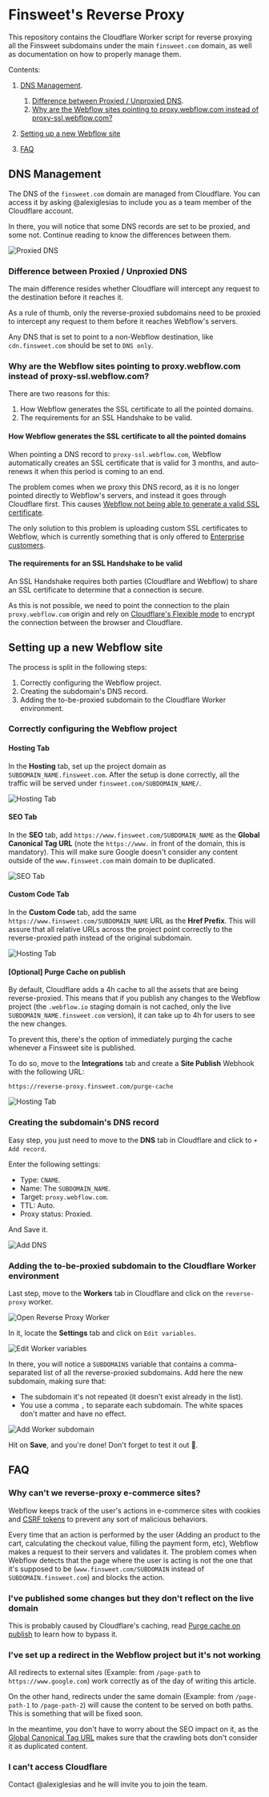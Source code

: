 # Finsweet's Reverse Proxy

This repository contains the Cloudflare Worker script for reverse proxying all the Finsweet subdomains under the main `finsweet.com` domain, as well as documentation on how to properly manage them.

Contents:

1. [DNS Management](#dns-management).

   1. [Difference between Proxied / Unproxied DNS](#difference-between-proxied--unproxied-dns).
   2. [Why are the Webflow sites pointing to proxy.webflow.com instead of proxy-ssl.webflow.com?](#why-are-the-webflow-sites-pointing-to-proxywebflowcom-instead-of-proxy-sslwebflowcom)

2. [Setting up a new Webflow site](#setting-up-a-new-webflow-site)

3. [FAQ](#faq)

## DNS Management

The DNS of the `finsweet.com` domain are managed from Cloudflare. You can access it by asking @alexiglesias to include you as a team member of the Cloudflare account.

In there, you will notice that some DNS records are set to be proxied, and some not. Continue reading to know the differences between them.

![Proxied DNS](./images/proxied-dns-list.png)

### Difference between Proxied / Unproxied DNS

The main difference resides whether Cloudflare will intercept any request to the destination before it reaches it.

As a rule of thumb, only the reverse-proxied subdomains need to be proxied to intercept any request to them before it reaches Webflow's servers.

Any DNS that is set to point to a non-Webflow destination, like `cdn.finsweet.com` should be set to `DNS only`.

### Why are the Webflow sites pointing to proxy.webflow.com instead of proxy-ssl.webflow.com?

There are two reasons for this:

1.  How Webflow generates the SSL certificate to all the pointed domains.
2.  The requirements for an SSL Handshake to be valid.

#### How Webflow generates the SSL certificate to all the pointed domains

When pointing a DNS record to `proxy-ssl.webflow.com`, Webflow automatically creates an SSL certificate that is valid for 3 months, and auto-renews it when this period is coming to an end.

The problem comes when we proxy this DNS record, as it is no longer pointed directly to Webflow's servers, and instead it goes through Cloudflare first. This causes [Webflow not being able to generate a valid SSL certificate](https://forum.webflow.com/t/error-525-ssl-handshake-failed/73756/2).

The only solution to this problem is uploading custom SSL certificates to Webflow, which is currently something that is only offered to [Enterprise customers](https://university.webflow.com/lesson/ssl-hosting#upload-a-custom-ssl-certificate).

#### The requirements for an SSL Handshake to be valid

An SSL Handshake requires both parties (Cloudflare and Webflow) to share an SSL certificate to determine that a connection is secure.

As this is not possible, we need to point the connection to the plain `proxy.webflow.com` origin and rely on [Cloudflare's Flexible mode](https://support.cloudflare.com/hc/en-us/articles/200170416-End-to-end-HTTPS-with-Cloudflare-Part-3-SSL-options#h_4e0d1a7c-eb71-4204-9e22-9d3ef9ef7fef) to encrypt the connection between the browser and Cloudflare.

## Setting up a new Webflow site

The process is split in the following steps:

1. Correctly configuring the Webflow project.
2. Creating the subdomain's DNS record.
3. Adding the to-be-proxied subdomain to the Cloudflare Worker environment.

### Correctly configuring the Webflow project

#### Hosting Tab

In the **Hosting** tab, set up the project domain as `SUBDOMAIN_NAME.finsweet.com`. After the setup is done correctly, all the traffic will be served under `finsweet.com/SUBDOMAIN_NAME/`.

![Hosting Tab](./images/hosting-tab.PNG)

#### SEO Tab

In the **SEO** tab, add `https://www.finsweet.com/SUBDOMAIN_NAME` as the **Global Canonical Tag URL** (note the `https://www.` in front of the domain, this is mandatory).
This will make sure Google doesn't consider any content outside of the `www.finsweet.com` main domain to be duplicated.

![SEO Tab](./images/canonical-tag.PNG)

#### Custom Code Tab

In the **Custom Code** tab, add the same `https://www.finsweet.com/SUBDOMAIN_NAME` URL as the **Href Prefix**.
This will assure that all relative URLs across the project point correctly to the reverse-proxied path instead of the original subdomain.

![Hosting Tab](./images/custom-code-tab.PNG)

#### [Optional] Purge Cache on publish

By default, Cloudflare adds a 4h cache to all the assets that are being reverse-proxied. This means that if you publish any changes to the Webflow project (the `.webflow.io` staging domain is not cached, only the live `SUBDOMAIN_NAME.finsweet.com` version), it can take up to 4h for users to see the new changes.

To prevent this, there's the option of immediately purging the cache whenever a Finsweet site is published.

To do so, move to the **Integrations** tab and create a **Site Publish** Webhook with the following URL:

```
https://reverse-proxy.finsweet.com/purge-cache
```

![Hosting Tab](./images/site-publish-webhook.PNG)

### Creating the subdomain's DNS record

Easy step, you just need to move to the **DNS** tab in Cloudflare and click to `+ Add record`.

Enter the following settings:

- Type: `CNAME`.
- Name: The `SUBDOMAIN_NAME`.
- Target: `proxy.webflow.com`.
- TTL: Auto.
- Proxy status: Proxied.

And Save it.

![Add DNS](./images/add-dns.png)

### Adding the to-be-proxied subdomain to the Cloudflare Worker environment

Last step, move to the **Workers** tab in Cloudflare and click on the `reverse-proxy` worker.

![Open Reverse Proxy Worker](./images/open-worker.png)

In it, locate the **Settings** tab and click on `Edit variables`.

![Edit Worker variables](./images/edit-worker-variables.png)

In there, you will notice a `SUBDOMAINS` variable that contains a comma-separated list of all the reverse-proxied subdomains. Add here the new subdomain, making sure that:

- The subdomain it's not repeated (it doesn't exist already in the list).
- You use a comma `,` to separate each subdomain. The white spaces don't matter and have no effect.

![Add Worker subdomain](./images/add-subdomain-worker.png)

Hit on **Save**, and you're done! Don't forget to test it out 💪.

## FAQ

### Why can't we reverse-proxy e-commerce sites?

Webflow keeps track of the user's actions in e-commerce sites with cookies and [CSRF tokens](https://portswigger.net/web-security/csrf/tokens) to prevent any sort of malicious behaviors.

Every time that an action is performed by the user (Adding an product to the cart, calculating the checkout value, filling the payment form, etc), Webflow makes a request to their servers and validates it. The problem comes when Webflow detects that the page where the user is acting is not the one that it's supposed to be (`www.finsweet.com/SUBDOMAIN` instead of `SUBDOMAIN.finsweet.com`) and blocks the action.

### I've published some changes but they don't reflect on the live domain

This is probably caused by Cloudflare's caching, read [Purge cache on publish](#optional-purge-cache-on-publish) to learn how to bypass it.

### I've set up a redirect in the Webflow project but it's not working

All redirects to external sites (Example: from `/page-path` to `https://www.google.com`) work correctly as of the day of writing this article.

On the other hand, redirects under the same domain (Example: from `/page-path-1` to `/page-path-2`) will cause the content to be served on both paths. This is something that will be fixed soon.

In the meantime, you don't have to worry about the SEO impact on it, as the [Global Canonical Tag URL](#seo-tab) makes sure that the crawling bots don't consider it as duplicated content.

### I can't access Cloudflare

Contact @alexiglesias and he will invite you to join the team.

